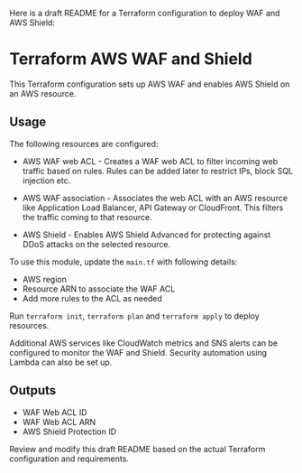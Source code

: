 Here is a draft README for a Terraform configuration to deploy WAF and AWS Shield:

# Terraform AWS WAF and Shield

This Terraform configuration sets up AWS WAF and enables AWS Shield on an AWS resource.

## Usage

The following resources are configured:

- AWS WAF web ACL - Creates a WAF web ACL to filter incoming web traffic based on rules. Rules can be added later to restrict IPs, block SQL injection etc.

- AWS WAF association - Associates the web ACL with an AWS resource like Application Load Balancer, API Gateway or CloudFront. This filters the traffic coming to that resource.

- AWS Shield - Enables AWS Shield Advanced for protecting against DDoS attacks on the selected resource. 

To use this module, update the `main.tf` with following details:

- AWS region
- Resource ARN to associate the WAF ACL
- Add more rules to the ACL as needed

Run `terraform init`, `terraform plan` and `terraform apply` to deploy resources.

Additional AWS services like CloudWatch metrics and SNS alerts can be configured to monitor the WAF and Shield. Security automation using Lambda can also be set up.

## Outputs

- WAF Web ACL ID
- WAF Web ACL ARN
- AWS Shield Protection ID

Review and modify this draft README based on the actual Terraform configuration and requirements.